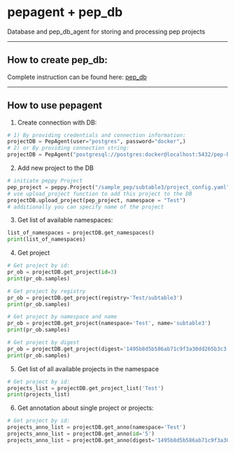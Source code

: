 # pepagent + pep_db

Database and pep_db_agent for storing and processing pep projects

---
## How to create pep_db:

Complete instruction can be found here: [pep_db](pep_db)

---
## How to use pepagent
1) Create connection with DB:
```python
# 1) By providing credentials and connection information:
projectDB = PepAgent(user="postgres", password="docker",)
# 2) or By providing connection string:
projectDB = PepAgent("postgresql://postgres:docker@localhost:5432/pep-base-sql")
```

2) Add new project to the DB
```python
# initiate peppy Project
pep_project = peppy.Project("/sample_pep/subtable3/project_config.yaml")
# use upload_project function to add this project to the DB
projectDB.upload_project(pep_project, namespace = "Test")  
# additionally you can specify name of the project
```

3) Get list of available namespaces:
```python
list_of_namespaces = projectDB.get_namespaces()
print(list_of_namespaces)
```

4) Get project
```python
# Get project by id:
pr_ob = projectDB.get_project(id=3)
print(pr_ob.samples)

# Get project by registry
pr_ob = projectDB.get_project(registry='Test/subtable3')
print(pr_ob.samples)

# Get project by namespace and name
pr_ob = projectDB.get_project(namespace='Test', name='subtable3')
print(pr_ob.samples)

# Get project by digest
pr_ob = projectDB.get_project(digest='1495b8d5b586ab71c9f3a30dd265b3c3')
print(pr_ob.samples)
```

5) Get list of all available projects in the namespace
```python
# Get project by id:
projects_list = projectDB.get_project_list('Test')
print(projects_list)
```

6) Get annotation about single project or projects:
```python
# Get project by id:
projects_anno_list = projectDB.get_anno(namespace='Test')
projects_anno_list = projectDB.get_anno(id='5')
projects_anno_list = projectDB.get_anno(digest='1495b8d5b586ab71c9f3a30dd265b3c3')

```

